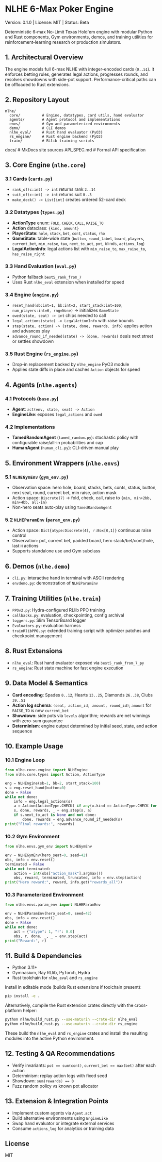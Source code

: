 # NLHE 6-Max Poker Engine

Version: 0.1.0 | License: MIT | Status: Beta

Deterministic 6-max No-Limit Texas Hold'em engine with modular Python and Rust components, Gym environments, demos, and training utilities for reinforcement-learning research or production simulators.

## 1. Architectural Overview
The engine models full 6-max NLHE with integer-encoded cards (`0..51`). It enforces betting rules, generates legal actions, progresses rounds, and resolves showdowns with side-pot support. Performance-critical paths can be offloaded to Rust extensions.

## 2. Repository Layout
```
nlhe/
  core/          # Engine, datatypes, card utils, hand evaluator
  agents/        # Agent protocol and implementations
  envs/          # Gym and parameterized environments
  demo/          # CLI demos
  nlhe_eval/     # Rust hand evaluator (PyO3)
  rs_engine/     # Rust engine backend (PyO3)
  train/         # RLlib training scripts
```
docs/            # MkDocs site sources
API_SPEC.md      # Formal API specification

## 3. Core Engine (`nlhe.core`)
### 3.1 Cards (`cards.py`)
- `rank_of(c:int) -> int` returns rank `2..14`
- `suit_of(c:int) -> int` returns suit `0..3`
- `make_deck() -> List[int]` creates ordered 52-card deck

### 3.2 Datatypes (`types.py`)
- **ActionType** enum: `FOLD`, `CHECK`, `CALL`, `RAISE_TO`
- **Action** dataclass: `{kind, amount}`
- **PlayerState**: `hole`, `stack`, `bet`, `cont`, `status`, `rho`
- **GameState**: table-wide state (`button`, `round_label`, `board`, `players`, `current_bet`, `min_raise`, `tau`, `next_to_act`, `pot`, blinds, `actions_log`)
- **LegalActionInfo**: legal actions list with `min_raise_to`, `max_raise_to`, `has_raise_right`

### 3.3 Hand Evaluation (`eval.py`)
- Python fallback `best5_rank_from_7`
- Uses Rust `nlhe_eval` extension when installed for speed

### 3.4 Engine (`engine.py`)
- `reset_hand(sb:int=1, bb:int=2, start_stack:int=100, num_players:int=6, rng=None)` → initializes `GameState`
- `owed(state, seat) -> int` chips needed to call
- `legal_actions(state) -> LegalActionInfo` with raise bounds
- `step(state, action) -> (state, done, rewards, info)` applies action and advances play
- `advance_round_if_needed(state) -> (done, rewards)` deals next street or settles showdown

### 3.5 Rust Engine (`rs_engine.py`)
- Drop-in replacement backed by `nlhe_engine` PyO3 module
- Applies state diffs in place and caches `Action` objects for speed

## 4. Agents (`nlhe.agents`)
### 4.1 Protocols (`base.py`)
- **Agent**: `act(env, state, seat) -> Action`
- **EngineLike**: exposes `legal_actions` and `owed`

### 4.2 Implementations
- **TamedRandomAgent** (`tamed_random.py`): stochastic policy with configurable raise/all-in probabilities and cap
- **HumanAgent** (`human_cli.py`): CLI-driven manual play

## 5. Environment Wrappers (`nlhe.envs`)
### 5.1 `NLHEGymEnv` (`gym_env.py`)
- Observation space: hero hole, board, stacks, bets, conts, status, button, next seat, round, current bet, min raise, action mask
- Action space: `Discrete(7)` → fold, check, call, raise to `{min, min+2bb, min+4bb, all-in}`
- Non-hero seats auto-play using `TamedRandomAgent`

### 5.2 `NLHEParamEnv` (`param_env.py`)
- Action space: `Dict{atype:Discrete(4), r:Box[0,1]}` continuous raise control
- Observation: pot, current bet, padded board, hero stack/bet/cont/hole, last `H` actions
- Supports standalone use and Gym subclass

## 6. Demos (`nlhe.demo`)
- `cli.py`: interactive hand in terminal with ASCII rendering
- `envdemo.py`: demonstration of `NLHEParamEnv`

## 7. Training Utilities (`nlhe.train`)
- `PPOv2.py`: Hydra-configured RLlib PPO training
- `callbacks.py`: evaluation, checkpointing, config archival
- `loggers.py`: Slim TensorBoard logger
- `Evaluators.py`: evaluation harness
- `trainRlibPPO.py`: extended training script with optimizer patches and checkpoint management

## 8. Rust Extensions
- `nlhe_eval`: Rust hand evaluator exposed via `best5_rank_from_7_py`
- `rs_engine`: Rust state machine for fast engine execution

## 9. Data Model & Semantics
- **Card encoding**: Spades `0..12`, Hearts `13..25`, Diamonds `26..38`, Clubs `39..51`
- **Action log schema**: `(seat, action_id, amount, round_id)`; `amount` for `RAISE_TO` is new `current_bet`
- **Showdown**: side pots via `levels` algorithm; rewards are net winnings with zero-sum guarantee
- **Determinism**: engine output determined by initial seed, state, and action sequence

## 10. Example Usage
### 10.1 Engine Loop
```python
from nlhe.core.engine import NLHEngine
from nlhe.core.types import Action, ActionType

eng = NLHEngine(sb=1, bb=2, start_stack=100)
s = eng.reset_hand(button=0)
done = False
while not done:
    info = eng.legal_actions(s)
    a = Action(ActionType.CHECK) if any(x.kind == ActionType.CHECK for x in info.actions) else Action(ActionType.FOLD)
    s, done, rewards, _ = eng.step(s, a)
    if s.next_to_act is None and not done:
        done, rewards = eng.advance_round_if_needed(s)
print("Final rewards:", rewards)
```

### 10.2 Gym Environment
```python
from nlhe.envs.gym_env import NLHEGymEnv

env = NLHEGymEnv(hero_seat=0, seed=42)
obs, info = env.reset()
terminated = False
while not terminated:
    action = int(obs["action_mask"].argmax())
    obs, reward, terminated, truncated, info = env.step(action)
print("Hero reward:", reward, info.get("rewards_all"))
```

### 10.3 Parameterized Environment
```python
from nlhe.envs.param_env import NLHEParamEnv

env = NLHEParamEnv(hero_seat=0, seed=42)
obs, info = env.reset()
done = False
while not done:
    act = {"atype": 1, "r": 0.0}
    obs, r, done, _, _ = env.step(act)
print("Reward:", r)
```

## 11. Build & Dependencies
- Python 3.11+
- Gymnasium, Ray RLlib, PyTorch, Hydra
- Rust toolchain for `nlhe_eval` and `rs_engine`

Install in editable mode (builds Rust extensions if toolchain present):
```bash
pip install -e .
```

Alternatively, compile the Rust extension crates directly with the cross-platform helper:
```bash
python nlhe/build_rust.py --use-maturin --crate-dir nlhe_eval
python nlhe/build_rust.py --use-maturin --crate-dir rs_engine
```
These build the `nlhe_eval` and `rs_engine` crates and install the resulting modules into the active Python environment.

## 12. Testing & QA Recommendations
- Verify invariants: `pot == sum(cont)`, `current_bet == max(bet)` after each action
- Determinism: replay action logs with fixed seed
- Showdown: `sum(rewards) == 0`
- Fuzz random policy vs known pot allocator

## 13. Extension & Integration Points
- Implement custom agents via `Agent.act`
- Build alternative environments using `EngineLike`
- Swap hand evaluator or integrate external services
- Consume `actions_log` for analytics or training data

## License
MIT
